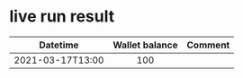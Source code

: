 # live run result
|    Datetime      | Wallet balance |      Comment     |
|------------------|:--------------:|-----------------:|
| 2021-03-17T13:00 |    100      |                  |
